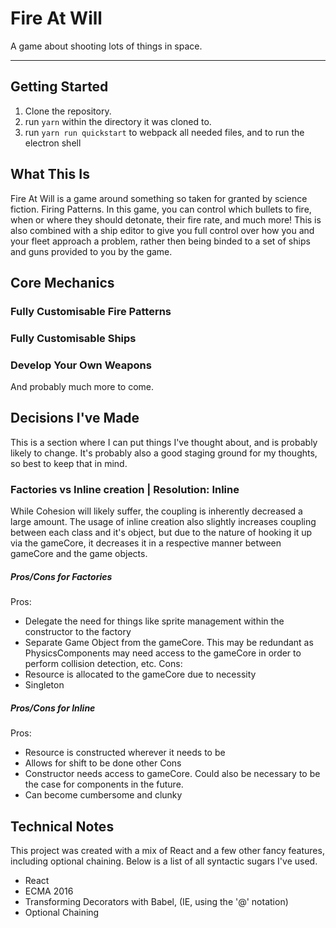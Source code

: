 # Fire At Will
A game about shooting lots of things in space.

---

## Getting Started
1. Clone the repository.
2. run `yarn` within the directory it was cloned to.
3. run `yarn run quickstart` to webpack all needed files, and to run the electron shell

## What This Is
Fire At Will is a game around something so taken for granted by science fiction. Firing Patterns. In this game, you can control which bullets to fire, when or where they should detonate, their fire rate, and much more! This is also combined with a ship editor to give you full control over how you and your fleet approach a problem, rather then being binded to a set of ships and guns provided to you by the game.

## Core Mechanics
### Fully Customisable Fire Patterns 
### Fully Customisable Ships
### Develop Your Own Weapons
And probably much more to come.

## Decisions I've Made
This is a section where I can put things I've thought about, and is probably likely to change. It's probably also a good staging ground for my thoughts, so best to keep that in mind.
### Factories vs Inline creation | Resolution: Inline
While Cohesion will likely suffer, the coupling is inherently decreased a large amount. The usage of inline creation also slightly increases coupling between each class and it's object, but due to the nature of hooking it up via the gameCore, it decreases it in a respective manner between gameCore and the game objects.
##### Pros/Cons for Factories
Pros:
- Delegate the need for things like sprite management within the constructor to the factory
- Separate Game Object from the gameCore.
This may be redundant as PhysicsComponents may need access to the gameCore in order to perform collision detection, etc.
Cons:
- Resource is allocated to the gameCore due to necessity
- Singleton
##### Pros/Cons for Inline
Pros:
- Resource is constructed wherever it needs to be
- Allows for shift to be done other
Cons
- Constructor needs access to gameCore.
Could also be necessary to be the case for components in the future.
- Can become cumbersome and clunky

## Technical Notes
This project was created with a mix of React and a few other fancy features, including optional chaining. Below is a list of all syntactic sugars I've used.
- React
- ECMA 2016
- Transforming Decorators with Babel, (IE, using the '@' notation)
- Optional Chaining
